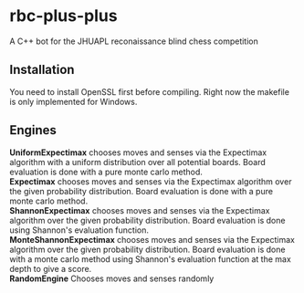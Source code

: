 # rbc-plus-plus
 
A C++ bot for the JHUAPL reconaissance blind chess competition

## Installation
You need to install OpenSSL first before compiling. Right now the makefile is only implemented for Windows.

## Engines
**UniformExpectimax** chooses moves and senses via the Expectimax algorithm with a uniform distribution over all potential boards. Board evaluation is done with a pure monte carlo method.  
**Expectimax** chooses moves and senses via the Expectimax algorithm over the given probability distribution. Board evaluation is done with a pure monte carlo method.  
**ShannonExpectimax** chooses moves and senses via the Expectimax algorithm over the given probability distribution. Board evaluation is done using Shannon's evaluation function.  
**MonteShannonExpectimax** chooses moves and senses via the Expectimax algorithm over the given probability distribution. Board evaluation is done with a monte carlo method using Shannon's evaluation function at the max depth to give a score.  
**RandomEngine** Chooses moves and senses randomly  
